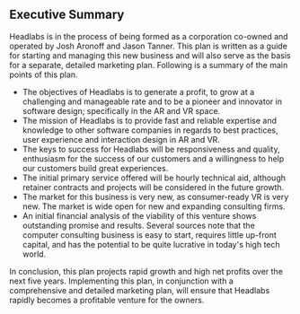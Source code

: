 ## Executive Summary
Headlabs is in the process of being formed as a corporation co-owned and operated by Josh Aronoff and Jason Tanner. This plan is written as a guide for starting and managing this new business and will also serve as the basis for a separate, detailed marketing plan. Following is a summary of the main points of this plan.

* The objectives of Headlabs is to generate a profit, to grow at a challenging and manageable rate and to be a pioneer and innovator in software design; specifically in the AR and VR space.  
* The mission of Headlabs is to provide fast and reliable expertise and knowledge to other software companies in regards to best practices, user experience and interaction design in AR and VR.  
* The keys to success for Headlabs will be responsiveness and quality, enthusiasm for the success of our customers and a willingness to help our customers build great experiences.  
* The initial primary service offered will be hourly technical aid, although retainer contracts and projects will be considered in the future growth.  
* The market for this business is very new, as consumer-ready VR is very new. The market is wide open for new and expanding consulting firms.  
* An initial financial analysis of the viability of this venture shows outstanding promise and results. Several sources note that the computer consulting business is easy to start, requires little up-front capital, and has the potential to be quite lucrative in today's high tech world.  


In conclusion, this plan projects rapid growth and high net profits over the next five years. Implementing this plan, in conjunction with a comprehensive and detailed marketing plan, will ensure that Headlabs rapidly becomes a profitable venture for the owners.